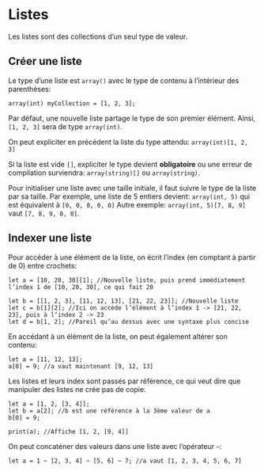 # Listes

Les listes sont des collections d’un seul type de valeur.

## Créer une liste
Le type d’une liste est `array()` avec le type de contenu à l’intérieur des parenthèses:
```grimoire
array(int) myCollection = [1, 2, 3];
```

Par défaut, une nouvelle liste partage le type de son premier élément.
Ainsi, `[1, 2, 3]` sera de type `array(int)`.

On peut expliciter en précédent la liste du type attendu: `array(int)[1, 2, 3]`

Si la liste est vide `[]`, expliciter le type devient **obligatoire** ou une erreur de compilation surviendra:  `array(string)[]` ou `array(string)`.

Pour initialiser une liste avec une taille initiale, il faut suivre le type de la liste par sa taille.
Par exemple, une liste de 5 entiers devient: `array(int, 5)` qui est équivalent à `[0, 0, 0, 0, 0]`
Autre exemple: `array(int, 5)[7, 8, 9]` vaut `[7, 8, 9, 0, 0]`.

## Indexer une liste
Pour accéder à une élément de la liste, on écrit l’index (en comptant à partir de 0) entre crochets:
```grimoire
let a = [10, 20, 30][1]; //Nouvelle liste, puis prend immédiatement l’index 1 de [10, 20, 30], ce qui fait 20

let b = [[1, 2, 3], [11, 12, 13], [21, 22, 23]]; //Nouvelle liste
let c = b[1][2]; //Ici on accède l’élément à l’index 1 -> [21, 22, 23], puis à l’index 2 -> 23
let d = b[1, 2]; //Pareil qu’au dessus avec une syntaxe plus concise
```

En accédant à un élément de la liste, on peut également altérer son contenu:
```grimoire
let a = [11, 12, 13];
a[0] = 9; //a vaut maintenant [9, 12, 13]
```

Les listes et leurs index sont passés par référence, ce qui veut dire que manipuler des listes ne crée pas de copie.
```grimoire
let a = [1, 2, [3, 4]];
let b = a[2]; //b est une référence à la 3ème valeur de a
b[0] = 9;

print(a); //Affiche [1, 2, [9, 4]]
```

On peut concaténer des valeurs dans une liste avec l’opérateur `~`:
```grimoire
let a = 1 ~ [2, 3, 4] ~ [5, 6] ~ 7; //a vaut [1, 2, 3, 4, 5, 6, 7]
```